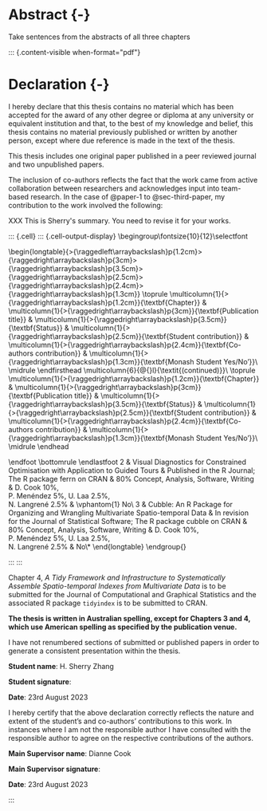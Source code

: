 # Abstract {-}

Take sentences from the abstracts of all three chapters

::: {.content-visible when-format="pdf"}

# Declaration {-}

I hereby declare that this thesis contains no material which has been accepted for the award of any other degree or diploma at any university or equivalent institution and that, to the best of my knowledge and belief, this thesis contains no material previously published or written by another person, except where due reference is made in the text of the thesis.

This thesis includes one original paper published in a peer reviewed journal and two unpublished papers.

The inclusion of co-authors reflects the fact that the work came from active collaboration between researchers and acknowledges input into team-based research. In the case of @paper-1 to  @sec-third-paper, my contribution to the work involved the following:

XXX This is Sherry's summary. You need to revise it for your works.






::: {.cell}
::: {.cell-output-display}
\begingroup\fontsize{10}{12}\selectfont

\begin{longtable}{>{\raggedleft\arraybackslash}p{1.2cm}>{\raggedright\arraybackslash}p{3cm}>{\raggedright\arraybackslash}p{3.5cm}>{\raggedright\arraybackslash}p{2.5cm}>{\raggedright\arraybackslash}p{2.4cm}>{\raggedright\arraybackslash}p{1.3cm}}
\toprule
\multicolumn{1}{>{\raggedright\arraybackslash}p{1.2cm}}{\textbf{Chapter}} & \multicolumn{1}{>{\raggedright\arraybackslash}p{3cm}}{\textbf{Publication title}} & \multicolumn{1}{>{\raggedright\arraybackslash}p{3.5cm}}{\textbf{Status}} & \multicolumn{1}{>{\raggedright\arraybackslash}p{2.5cm}}{\textbf{Student contribution}} & \multicolumn{1}{>{\raggedright\arraybackslash}p{2.4cm}}{\textbf{Co-authors contribution}} & \multicolumn{1}{>{\raggedright\arraybackslash}p{1.3cm}}{\textbf{Monash Student Yes/No’}}\\
\midrule
\endfirsthead
\multicolumn{6}{@{}l}{\textit{(continued)}}\\
\toprule
\multicolumn{1}{>{\raggedright\arraybackslash}p{1.2cm}}{\textbf{Chapter}} & \multicolumn{1}{>{\raggedright\arraybackslash}p{3cm}}{\textbf{Publication title}} & \multicolumn{1}{>{\raggedright\arraybackslash}p{3.5cm}}{\textbf{Status}} & \multicolumn{1}{>{\raggedright\arraybackslash}p{2.5cm}}{\textbf{Student contribution}} & \multicolumn{1}{>{\raggedright\arraybackslash}p{2.4cm}}{\textbf{Co-authors contribution}} & \multicolumn{1}{>{\raggedright\arraybackslash}p{1.3cm}}{\textbf{Monash Student Yes/No’}}\\
\midrule
\endhead

\endfoot
\bottomrule
\endlastfoot
2 & Visual Diagnostics for Constrained Optimisation with Application to Guided Tours & Published in the R Journal; The R package ferrn on CRAN & 80\%  Concept, Analysis, Software, Writing & D. Cook 10\%,  
 P. Menéndez 5\%, 
 U. Laa 2.5\%,  
 N. Langrené 2.5\% & \vphantom{1} No\\
3 & Cubble: An R Package for Organizing and Wrangling Multivariate Spatio-temporal Data & In revision for the Journal of Statistical Software; The R package cubble on CRAN & 80\% Concept, Analysis, Software, Writing & D. Cook 10\%,  
 P. Menéndez 5\%, 
 U. Laa 2.5\%,  
 N. Langrené 2.5\% & No\\*
\end{longtable}
\endgroup{}


:::
:::






Chapter 4, *A Tidy Framework and Infrastructure to Systematically Assemble Spatio-temporal Indexes from Multivariate Data* is to be submitted for the Journal of Computational and Graphical Statistics and the associated R package `tidyindex` is to be submitted to CRAN. 


**The thesis is written in Australian spelling, except for Chapters 3 and 4, which use American spelling as specified by the publication venue.**

I have not renumbered sections of submitted or published papers in order to generate a consistent presentation within the thesis.

**Student name**: H. Sherry Zhang

**Student signature**: 

**Date**: 23rd August 2023 

I hereby certify that the above declaration correctly reflects the nature and extent of the student’s and co-authors’ contributions to this work. In instances where I am not the responsible author I have consulted with the responsible author to agree on the respective contributions of the authors.

**Main Supervisor name**: Dianne Cook

**Main Supervisor signature**:

**Date**: 23rd August 2023 

::: 
